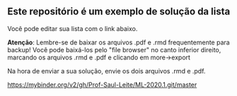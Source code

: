 ## Este repositório é um exemplo de solução da lista

Você pode editar sua lista com o link abaixo.

**Atenção**: Lembre-se de baixar os arquivos .pdf e .rmd frequentemente para backup!
Você pode baixá-los pelo "file browser" no canto inferior direito, marcando os arquivos .rmd e .pdf e clicando em more->export

Na hora de enviar a sua solução, envie os dois arquivos .rmd e .pdf.

https://mybinder.org/v2/gh/Prof-Saul-Leite/ML-2020.1.git/master
